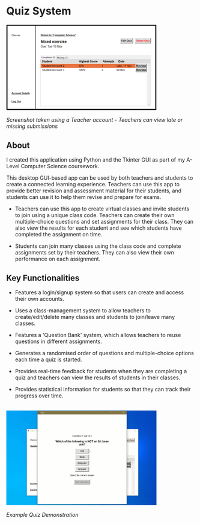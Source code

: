 # Quiz System

<img src='screenshot.png' alt='Screenshot taken using a Teacher account - Teachers can view late or missing submissions' width='400' />

_Screenshot taken using a Teacher account - Teachers can view late or missing submissions_

## About

I created this application using Python and the Tkinter GUI as part of my A-Level Computer Science coursework.

This desktop GUI-based app can be used by both teachers and students to create a connected learning experience. Teachers can use this app to provide better revision and assessment material for their students, and students can use it to help them revise and prepare for exams.

* Teachers can use this app to create virtual classes and invite students to join using a unique class code. Teachers can create their own multiple-choice questions and set assignments for their class. They can also view the results for each student and see which students have completed the assignment on time.

* Students can join many classes using the class code and complete assignments set by their teachers. They can also view their own performance on each assignment.

## Key Functionalities

* Features a login/signup system so that users can create and access their own accounts.

* Uses a class-management system to allow teachers to create/edit/delete many classes and students to join/leave many classes.

* Features a 'Question Bank' system, which allows teachers to reuse questions in different assignments.

* Generates a randomised order of questions and multiple-choice options each time a quiz is started.

* Provides real-time feedback for students when they are completing a quiz and teachers can view the results of students in their classes.

* Provides statistical information for students so that they can track their progress over time.

<br>
<img src='animation.gif' alt='Example Quiz Demonstration' width='400' />

_Example Quiz Demonstration_